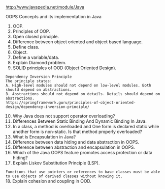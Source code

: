 http://www.javapedia.net/module/Java

OOPS Concepts and its implementation in Java
1. OOP.
2. Principles of OOP.
3. Open closed principle.
4. Difference between object oriented and object based language.
5. Define class.
6. Object.
7. Define a variable/data.
8. Explain Diamond problem.
9. SOLID principles of OOD (Object Oriented Design).
```
Dependency Inversion Principle
The principle states:
A. High-level modules should not depend on low-level modules. Both should depend on abstractions.
B. Abstractions should not depend on details. Details should depend on abstractions.
https://springframework.guru/principles-of-object-oriented-design/dependency-inversion-principle/
```
10. Why Java does not support operator overloading?
11. Differences Between Static Binding And Dynamic Binding In Java.
12. In a class, a method is overloaded and One form is declared static while another form is non-static. Is that method properly overloaded?
13. What is Encapsulation in Java?
14. Difference between data hiding and data abstraction in OOPS.
15. Difference between abstraction and encapsulation in OOPS.
16. Which of the Java OOPS feature promotes access protection or data hiding?
17. Explain Liskov Substitution Principle (LSP).

`Functions that use pointers or references to base classes must be able to use objects of derived classes without knowing it.
`    
18. Explain cohesion and coupling in OOD.